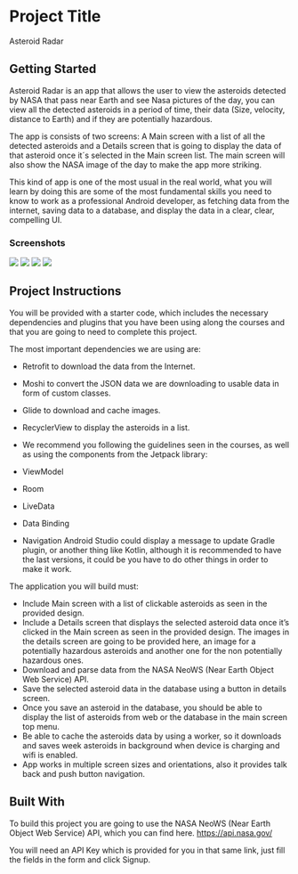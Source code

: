 # Project Title
Asteroid Radar

## Getting Started
Asteroid Radar is an app that allows the user to view the asteroids detected by NASA that pass near Earth and see Nasa pictures of the day, you can view all the detected asteroids in a period of time, their data (Size, velocity, distance to Earth) and if they are potentially hazardous.

The app is consists of two screens: A Main screen with a list of all the detected asteroids and a Details screen that is going to display the data of that asteroid once it´s selected in the Main screen list. The main screen will also show the NASA image of the day to make the app more striking.

This kind of app is one of the most usual in the real world, what you will learn by doing this are some of the most fundamental skills you need to know to work as a professional Android developer, as fetching data from the internet, saving data to a database, and display the data in a clear, clear, compelling UI.

### Screenshots
<img src="https://github.com/MazenZekry/Asteroid-Radar/blob/master/screenshots/screen_1.png?raw=true">
<img src="https://github.com/MazenZekry/Asteroid-Radar/blob/master/screenshots/screen_2.png?raw=true">
<img src="https://github.com/MazenZekry/Asteroid-Radar/blob/master/screenshots/screen_3.png?raw=true">
<img src="https://github.com/MazenZekry/Asteroid-Radar/blob/master/screenshots/screen_4.png?raw=true">

## Project Instructions
You will be provided with a starter code, which includes the necessary dependencies and plugins that you have been using along the courses and that you are going to need to complete this project.

The most important dependencies we are using are:
+ Retrofit to download the data from the Internet.
+ Moshi to convert the JSON data we are downloading to usable data in form of custom classes.
+ Glide to download and cache images.
+ RecyclerView to display the asteroids in a list.
+ We recommend you following the guidelines seen in the courses, as well as using the components from the Jetpack library:

+ ViewModel
+ Room
+ LiveData
+ Data Binding
+ Navigation
Android Studio could display a message to update Gradle plugin, or another thing like Kotlin, although it is recommended to have the last versions, it could be you have to do other things in order to make it work.

The application you will build must:
+ Include Main screen with a list of clickable asteroids as seen in the provided design.
+ Include a Details screen that displays the selected asteroid data once it’s clicked in the Main screen as seen in the provided design. The images in the details screen are going to be provided here, an image for a potentially hazardous asteroids and another one for the non potentially hazardous ones.
+ Download and parse data from the NASA NeoWS (Near Earth Object Web Service) API.
+ Save the selected asteroid data in the database using a button in details screen.
+ Once you save an asteroid in the database, you should be able to display the list of asteroids from web or the database in the main screen top menu.
+ Be able to cache the asteroids data by using a worker, so it downloads and saves week asteroids in background when device is charging and wifi is enabled.
+ App works in multiple screen sizes and orientations, also it provides talk back and push button navigation.

## Built With
To build this project you are going to use the NASA NeoWS (Near Earth Object Web Service) API, which you can find here. https://api.nasa.gov/

You will need an API Key which is provided for you in that same link, just fill the fields in the form and click Signup.
